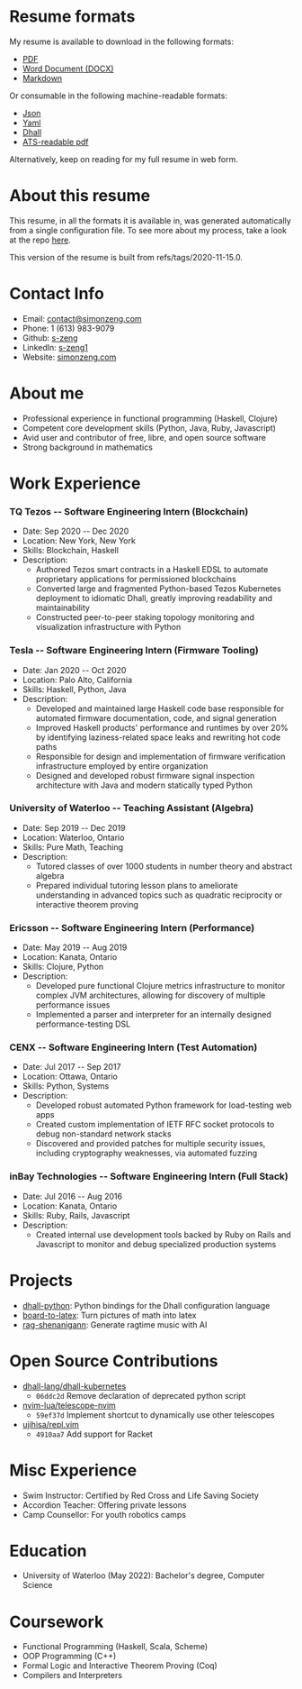 # Resume formats

My resume is available to download in the following formats:

- [PDF](https://simonzeng.com/resume/Zeng_Simon_Resume.pdf)
- [Word Document (DOCX)](https://simonzeng.com/resume/Zeng_Simon_Resume.docx)
- [Markdown](https://simonzeng.com/resume/index.md)

Or consumable in the following machine-readable formats:

- [Json](https://simonzeng.com/resume/Zeng_Simon_Resume.json)
- [Yaml](https://simonzeng.com/resume/Zeng_Simon_Resume.yaml)
- [Dhall](https://simonzeng.com/resume/Zeng_Simon_Resume.dhall)
- [ATS-readable pdf](https://simonzeng.com/resume/Zeng_Simon_Resume.minimal.pdf)

Alternatively, keep on reading for my full resume in web form.

# About this resume

This resume, in all the formats it is available in, was generated
automatically from a single configuration file. To see more about my
process, take a look at the repo [here](https://github.com/s-zeng/resume).

This version of the resume is built from refs/tags/2020-11-15.0.


# Contact Info

- Email: [contact@simonzeng.com](mailto:contact@simonzeng.com)
- Phone: 1 (613) 983-9079
- Github: [s-zeng](https://github.com/s-zeng)
- LinkedIn: [s-zeng1](https://linkedin.com/in/s-zeng1)
- Website: [simonzeng.com](https://simonzeng.com)

# About me

- Professional experience in functional programming (Haskell, Clojure)
- Competent core development skills (Python, Java, Ruby, Javascript)
- Avid user and contributor of free, libre, and open source software
- Strong background in mathematics

# Work Experience

### TQ Tezos -- Software Engineering Intern (Blockchain)

- Date: Sep 2020 -- Dec 2020
- Location: New York, New York
- Skills: Blockchain, Haskell
- Description:
  - Authored Tezos smart contracts in a Haskell EDSL to automate proprietary applications for permissioned blockchains
  - Converted large and fragmented Python-based Tezos Kubernetes deployment to idiomatic Dhall, greatly improving readability and maintainability
  - Constructed peer-to-peer staking topology monitoring and visualization infrastructure with Python


### Tesla -- Software Engineering Intern (Firmware Tooling)

- Date: Jan 2020 -- Oct 2020
- Location: Palo Alto, California
- Skills: Haskell, Python, Java
- Description:
  - Developed and maintained large Haskell code base responsible for automated firmware documentation, code, and signal generation
  - Improved Haskell products' performance and runtimes by over 20% by identifying laziness-related space leaks and rewriting hot code paths
  - Responsible for design and implementation of firmware verification infrastructure employed by entire organization
  - Designed and developed robust firmware signal inspection architecture with Java and modern statically typed Python


### University of Waterloo -- Teaching Assistant (Algebra)

- Date: Sep 2019 -- Dec 2019
- Location: Waterloo, Ontario
- Skills: Pure Math, Teaching
- Description:
  - Tutored classes of over 1000 students in number theory and abstract algebra
  - Prepared individual tutoring lesson plans to ameliorate understanding in advanced topics such as quadratic reciprocity or interactive theorem proving


### Ericsson -- Software Engineering Intern (Performance)

- Date: May 2019 -- Aug 2019
- Location: Kanata, Ontario
- Skills: Clojure, Python
- Description:
  - Developed pure functional Clojure metrics infrastructure to monitor complex JVM architectures, allowing for discovery of multiple performance issues
  - Implemented a parser and interpreter for an internally designed performance-testing DSL


### CENX -- Software Engineering Intern (Test Automation)

- Date: Jul 2017 -- Sep 2017
- Location: Ottawa, Ontario
- Skills: Python, Systems
- Description:
  - Developed robust automated Python framework for load-testing web apps
  - Created custom implementation of IETF RFC socket protocols to debug non-standard network stacks
  - Discovered and provided patches for multiple security issues, including cryptography weaknesses, via automated fuzzing


### inBay Technologies -- Software Engineering Intern (Full Stack)

- Date: Jul 2016 -- Aug 2016
- Location: Kanata, Ontario
- Skills: Ruby, Rails, Javascript
- Description:
  - Created internal use development tools backed by Ruby on Rails and Javascript to monitor and debug specialized production systems


# Projects

- [dhall-python](https://github.com/s-zeng/dhall-python/): Python bindings for the Dhall configuration language
- [board-to-latex](https://github.com/s-zeng/board-to-latex/): Turn pictures of math into latex
- [rag-shenanigann](https://github.com/s-zeng/rag-shenanigann/): Generate ragtime music with AI

# Open Source Contributions

- [dhall-lang/dhall-kubernetes](https://github.com/dhall-lang/dhall-kubernetes/)
  - `06ddc2d` Remove declaration of deprecated python script
- [nvim-lua/telescope-nvim](https://github.com/nvim-lua/telescope-nvim/)
  - `59ef37d` Implement shortcut to dynamically use other telescopes
- [ujihisa/repl.vim](https://github.com/ujihisa/repl.vim/)
  - `4910aa7` Add support for Racket


# Misc Experience

- Swim Instructor: Certified by Red Cross and Life Saving Society
- Accordion Teacher: Offering private lessons
- Camp Counsellor: For youth robotics camps

# Education

- University of Waterloo (May 2022): Bachelor's degree, Computer Science

# Coursework

- Functional Programming (Haskell, Scala, Scheme)
- OOP Programming (C++)
- Formal Logic and Interactive Theorem Proving (Coq)
- Compilers and Interpreters
